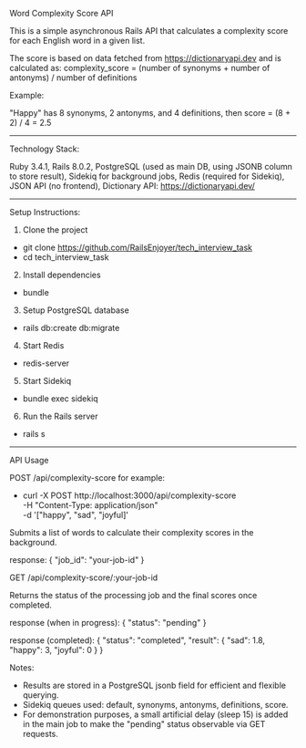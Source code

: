 Word Complexity Score API

This is a simple asynchronous Rails API that calculates a complexity score for each English word in a given list.

The score is based on data fetched from https://dictionaryapi.dev and is calculated as:
complexity_score = (number of synonyms + number of antonyms) / number of definitions

Example:

"Happy" has 8 synonyms, 2 antonyms, and 4 definitions, then score = (8 + 2) / 4 = 2.5

---

Technology Stack:

Ruby 3.4.1,
Rails 8.0.2,
PostgreSQL (used as main DB, using JSONB column to store result),
Sidekiq for background jobs,
Redis (required for Sidekiq),
JSON API (no frontend),
Dictionary API: https://dictionaryapi.dev/

---

Setup Instructions:

1. Clone the project
- git clone https://github.com/RailsEnjoyer/tech_interview_task
- cd tech_interview_task

2.	Install dependencies
- bundle

3.	Setup PostgreSQL database
- rails db:create db:migrate

4.	Start Redis
- redis-server

5. Start Sidekiq 
- bundle exec sidekiq

6.	Run the Rails server
- rails s

---

API Usage

POST /api/complexity-score
for example: 
- curl -X POST http://localhost:3000/api/complexity-score \
     -H "Content-Type: application/json" \
     -d '["happy", "sad", "joyful]' 

Submits a list of words to calculate their complexity scores in the background.

response: { "job_id": "your-job-id" }

GET /api/complexity-score/:your-job-id

Returns the status of the processing job and the final scores once completed.

response (when in progress):
{ "status": "pending" }


response (completed):
{
  "status": "completed",
  "result": {
    "sad": 1.8,
    "happy": 3,
    "joyful": 0
  }
}


Notes:

- Results are stored in a PostgreSQL jsonb field for efficient and flexible querying.
- Sidekiq queues used: default, synonyms, antonyms, definitions, score.
- For demonstration purposes, a small artificial delay (sleep 15) is added in the main job to make the "pending" status observable via GET requests.
